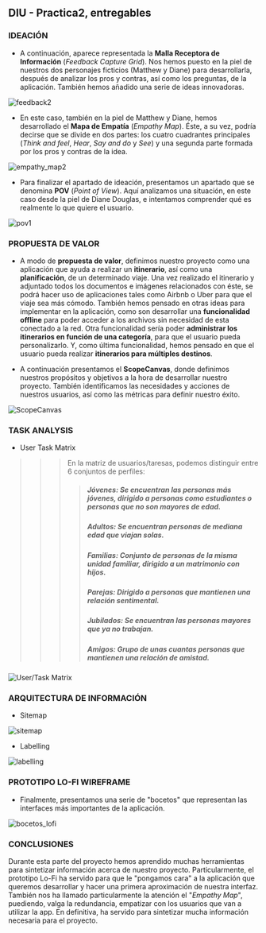 
## DIU - Practica2, entregables

### IDEACIÓN 

* A continuación, aparece representada la **Malla Receptora de Información** (*Feedback Capture Grid*). Nos hemos puesto en la piel de nuestros dos personajes ficticios (Matthew y Diane) para desarrollarla, después de analizar los pros y contras, así como los preguntas, de la aplicación. También hemos añadido una serie de ideas innovadoras.

![feedback2](https://user-images.githubusercontent.com/75760642/115245717-87415600-a125-11eb-9033-eb2332d98eeb.PNG)


* En este caso, también en la piel de Matthew y Diane, hemos desarrollado el **Mapa de Empatía** (*Empathy Map*). Éste, a su vez, podría decirse que se divide en dos partes: los cuatro cuadrantes principales (*Think and feel*, *Hear*, *Say and do* y *See*) y una segunda parte formada por los pros y contras de la idea.

![empathy_map2](https://user-images.githubusercontent.com/75760642/115261024-929b7e00-a133-11eb-84e2-864e955646f1.PNG)


* Para finalizar el apartado de ideación, presentamos un apartado que se denomina **POV** (*Point of View*). Aquí analizamos una situación, en este caso desde la piel de Diane Douglas, e intentamos comprender qué es realmente lo que quiere el usuario.

![pov1](https://user-images.githubusercontent.com/75760642/115119303-f729d200-9fa7-11eb-9eb7-647225149615.jpg)

### PROPUESTA DE VALOR

* A modo de **propuesta de valor**, definimos nuestro proyecto como una aplicación que ayuda a realizar un **itinerario**, así como una **planificación**, de un determinado viaje. Una vez realizado el itinerario y adjuntado todos los documentos e imágenes relacionados con éste, se podrá hacer uso de aplicaciones tales como Airbnb o Uber para que el viaje sea más cómodo. También hemos pensado en otras ideas para implementar en la aplicación, como son desarrollar una **funcionalidad offline** para poder acceder a los archivos sin necesidad de esta conectado a la red. Otra funcionalidad sería poder **administrar los itinerarios en función de una categoría**, para que el usuario pueda personalizarlo. Y, como última funcionalidad, hemos pensado en que el usuario pueda realizar **itinerarios para múltiples destinos**.

* A continuación presentamos el **ScopeCanvas**, donde definimos nuestros propósitos y objetivos a la hora de desarrollar nuestro proyecto. También identificamos las necesidades y acciones de nuestros usuarios, así como las métricas para definir nuestro éxito.

![ScopeCanvas](https://user-images.githubusercontent.com/75760642/115152910-851ebf00-a073-11eb-80a6-32b22511ba6c.PNG)


### TASK ANALYSIS

* User Task Matrix 

>>> En la matriz de usuarios/taresas, podemos distinguir entre 6 conjuntos de perfiles:
>>>> ##### Jóvenes: Se encuentran las personas más jóvenes, dirigido a personas como estudiantes o personas que no son mayores de edad.
>>>> ##### Adultos: Se encuentran personas de mediana edad que viajan solas.
>>>> ##### Familias: Conjunto de personas de la misma unidad familiar, dirigido a un matrimonio con hijos.
>>>> ##### Parejas: Dirigido a personas que mantienen una relación sentimental.
>>>> ##### Jubilados: Se encuentran las personas mayores que ya no trabajan.
>>>> ##### Amigos: Grupo de unas cuantas personas que mantienen una relación de amistad.


![User/Task Matrix](https://user-images.githubusercontent.com/62752334/115237925-683ec600-a11d-11eb-982d-3695eeabcfff.png)






### ARQUITECTURA DE INFORMACIÓN

* Sitemap 

![sitemap](https://user-images.githubusercontent.com/62752334/115236261-6ffd6b00-a11b-11eb-8c38-3ff98c945cac.png)


* Labelling 

![labelling](https://user-images.githubusercontent.com/62752334/115236864-2cefc780-a11c-11eb-9042-5c7f8d8558a8.png)



### PROTOTIPO LO-FI WIREFRAME

* Finalmente, presentamos una serie de "bocetos" que representan las interfaces más importantes de la aplicación.

![bocetos_lofi](https://user-images.githubusercontent.com/75760642/115152915-8ea82700-a073-11eb-92ea-16f400878fab.png)


### CONCLUSIONES

Durante esta parte del proyecto hemos aprendido muchas herramientas para sintetizar información acerca de nuestro proyecto. Particularmente, el prototipo Lo-Fi ha servido para que le "pongamos cara" a la aplicación que queremos desarrollar y hacer una primera aproximación de nuestra interfaz. También nos ha llamado particularmente la atención el "*Empathy Map*", puediendo, valga la redundancia, empatizar con los usuarios que van a utilizar la app. En definitiva, ha servido para sintetizar mucha información necesaria para el proyecto.
